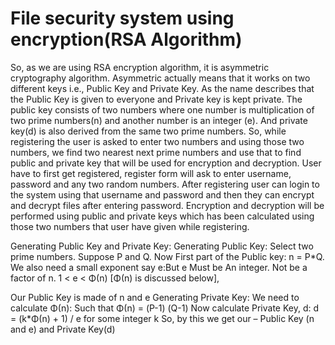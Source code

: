 # File security system using encryption(RSA Algorithm)
So, as we are using RSA encryption algorithm, it is asymmetric cryptography algorithm. Asymmetric actually means that it works on two different keys i.e., Public Key and Private Key. As the name describes that the Public Key is given to everyone and Private key is kept private. The public key consists of two numbers where one number is multiplication of two prime numbers(n) and another number is an integer (e). And private key(d) is also derived from the same two prime numbers. So, while registering the user is asked to enter two numbers and using those two numbers, we find two nearest next prime numbers and use that to find public and private key that will be used for encryption and decryption. User have to first get registered, register form will ask to enter username, password and any two random numbers. After registering user can login to the system using that username and password and then they can encrypt and decrypt files after entering password. Encryption and decryption will be performed using public and private keys which has been calculated using those two numbers that user have given while registering.

Generating Public Key and Private Key:
Generating Public Key: Select two prime numbers. Suppose P and Q. Now First part of the Public key: n = P*Q.
We also need a small exponent say e:But e Must be
An integer.
Not be a factor of n.
1 < e < Φ(n) [Φ(n) is discussed below], 

Our Public Key is made of n and e
Generating Private Key: We need to calculate Φ(n): Such that Φ(n) = (P-1) (Q-1) Now calculate Private Key, d: d = (k*Φ(n) + 1) / e for some integer k So, by this we get our – Public Key (n and e) and Private Key(d)

